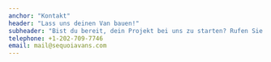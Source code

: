 ```yaml
---
anchor: "Kontakt"
header: "Lass uns deinen Van bauen!"
subheader: "Bist du bereit, dein Projekt bei uns zu starten? Rufen Sie uns an oder senden Sie uns eine E-Mail und wir werden uns so schnell wie möglich bei Ihnen melden!"
telephone: +1-202-709-7746
email: mail@sequoiavans.com
---
```

